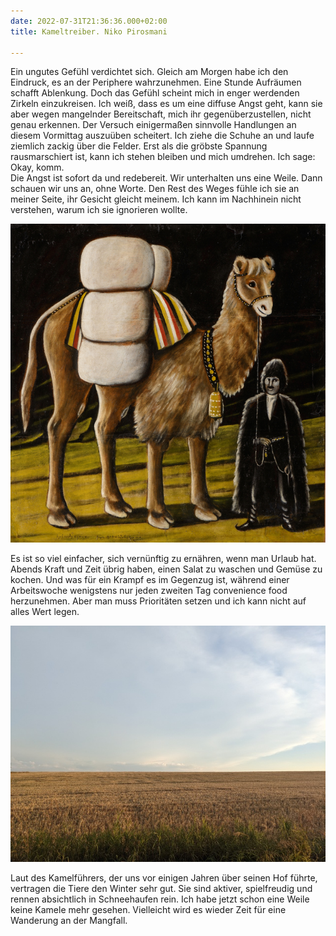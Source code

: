 ```yaml
---
date: 2022-07-31T21:36:36.000+02:00
title: Kameltreiber. Niko Pirosmani

---
```

Ein ungutes Gefühl verdichtet sich. Gleich am Morgen habe ich den Eindruck, es an der Periphere wahrzunehmen. Eine Stunde Aufräumen schafft Ablenkung. Doch das Gefühl scheint mich in enger werdenden Zirkeln einzukreisen. Ich weiß, dass es um eine diffuse Angst geht, kann sie aber wegen mangelnder Bereitschaft, mich ihr gegenüberzustellen, nicht genau erkennen. Der Versuch einigermaßen sinnvolle Handlungen an diesem Vormittag auszuüben scheitert. Ich ziehe die Schuhe an und laufe ziemlich zackig über die Felder. Erst als die gröbste Spannung rausmarschiert ist, kann ich stehen bleiben und mich umdrehen. Ich sage: Okay, komm.  
Die Angst ist sofort da und redebereit. Wir unterhalten uns eine Weile. Dann schauen wir uns an, ohne Worte. Den Rest des Weges fühle ich sie an meiner Seite, ihr Gesicht gleicht meinem. Ich kann im Nachhinein nicht verstehen, warum ich sie ignorieren wollte.

  
![](/uploads/kamel.jpg)

Es ist so viel einfacher, sich vernünftig zu ernähren, wenn man Urlaub hat. Abends Kraft und Zeit übrig haben, einen Salat zu waschen und Gemüse zu kochen. Und was für ein Krampf es im Gegenzug ist, während einer Arbeitswoche wenigstens nur jeden zweiten Tag convenience food herzunehmen. Aber man muss Prioritäten setzen und ich kann nicht auf alles Wert legen.

![](/uploads/abgeerntetes-feld2.jpg)

Laut des Kamelführers, der uns vor einigen Jahren über seinen Hof führte, vertragen die Tiere den Winter sehr gut. Sie sind aktiver, spielfreudig und rennen absichtlich in Schneehaufen rein. Ich habe jetzt schon eine Weile keine Kamele mehr gesehen. Vielleicht wird es wieder Zeit für eine Wanderung an der Mangfall.